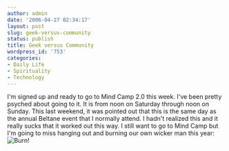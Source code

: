 ```yaml
---
author: admin
date: '2006-04-27 02:34:17'
layout: post
slug: geek-versus-community
status: publish
title: Geek versus Community
wordpress_id: '753'
categories:
- Daily Life
- Spirituality
- Technology
---
```


I'm signed up and ready to go to Mind Camp 2.0 this week. I've been
pretty psyched about going to it. It is from noon on Saturday through
noon on Sunday. This last weekend, it was pointed out that this is the
same day as the annual Beltane event that I normally attend. I hadn't
realized this and it really sucks that it worked out this way. I still
want to go to Mind Camp but I'm going to miss hanging out and burning
our own wicker man this year:
![Burn!](http://www.zhangzhung.net/pics/beltane-man-2.jpg "Burn!")
